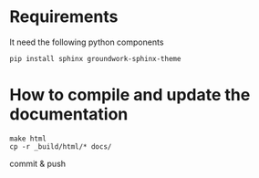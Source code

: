 # Requirements

It need the following python components

`pip install sphinx groundwork-sphinx-theme`

# How to compile and update the documentation

```
make html
cp -r _build/html/* docs/
```

commit & push
